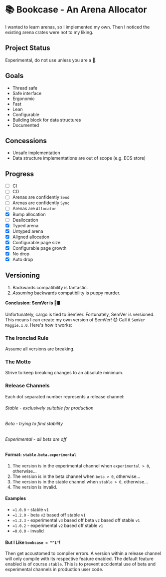 # 📚 Bookcase - An Arena Allocator

I wanted to learn arenas, so I implemented my own. Then I noticed the existing arena crates were not
to my liking.

## Project Status

Experimental, do not use unless you are a 🤡.

## Goals

- Thread safe
- Safe interface
- Ergonomic
- Fast
- Lean
- Configurable
- Building block for data structures
- Documented

## Concessions

- Unsafe implementation
- Data structure implementations are out of scope (e.g. ECS store)

## Progress

- [ ] CI
- [ ] CD
- [ ] Arenas are confidently `Send`
- [ ] Arenas are confidently `Sync`
- [ ] Arenas are `Allocator`
- [x] Bump allocation
- [ ] Deallocation
- [x] Typed arena
- [x] Untyped arena
- [x] Aligned allocation
- [x] Configurable page size
- [x] Configurable page growth
- [x] No drop
- [x] Auto drop

## Versioning

1. Backwards compatibility is fantastic.
2. *Assuming* backwards compatibility is puppy murder.

**Conclusion: SemVer is 🐍🛢**

Unfortunately, cargo is tied to SemVer. Fortunately, SemVer is versioned. This means I can create my
own version of SemVer! 😈 Call it `SemVer Maggie.1.0`. Here's how it works:

### The Ironclad Rule

Assume all versions are breaking.

### The Motto

Strive to keep breaking changes to an absolute minimum.

### Release Channels

Each dot separated number represents a release channel:

###### Stable - exclusively suitable for production

###### Beta - trying to find stability

###### Experimental - all bets are off

#### Format: `stable.beta.experimental`

1. The version is in the experimental channel when `experimental > 0`, otherwise...
2. The version is in the beta channel when `beta > 0`, otherwise...
3. The version is in the stable channel when `stable > 0`, otherwise...
4. The version is invalid.

#### Examples

- `=1.0.0` - stable `v1`
- `=1.2.0` - beta `v2` based off stable `v1`
- `=1.2.3` - experimental `v3` based off beta `v2` based off stable `v1`
- `=1.0.2` - experimental `v2` based off stable `v1`
- `=0.0.0` - invalid

#### But I Like `bookcase = "^1"`!

Then get accustomed to compiler errors. A version within a release channel will only compile with
its respective feature enabled. The default feature enabled is of course `stable`. This is to
prevent accidental use of beta and experimental channels in production user code.
